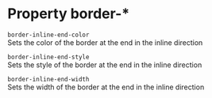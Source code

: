 # Property border-*

`border-inline-end-color`  
Sets the color of the border at the end in the inline direction

`border-inline-end-style`  
Sets the style of the border at the end in the inline direction

`border-inline-end-width`  
Sets the width of the border at the end in the inline direction

